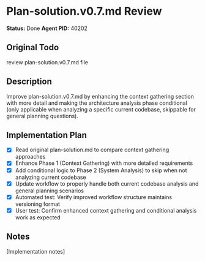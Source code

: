 # Plan-solution.v0.7.md Review
**Status:** Done
**Agent PID:** 40202

## Original Todo
review plan-solution.v0.7.md file

## Description
Improve plan-solution.v0.7.md by enhancing the context gathering section with more detail and making the architecture analysis phase conditional (only applicable when analyzing a specific current codebase, skippable for general planning questions).

## Implementation Plan
- [x] Read original plan-solution.md to compare context gathering approaches
- [x] Enhance Phase 1 (Context Gathering) with more detailed requirements
- [x] Add conditional logic to Phase 2 (System Analysis) to skip when not analyzing current codebase
- [x] Update workflow to properly handle both current codebase analysis and general planning scenarios
- [x] Automated test: Verify improved workflow structure maintains versioning format
- [x] User test: Confirm enhanced context gathering and conditional analysis work as expected

## Notes
[Implementation notes]